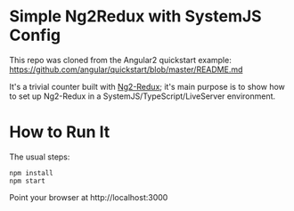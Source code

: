 # Simple Ng2Redux with SystemJS Config

This repo was cloned from the Angular2 quickstart example:
https://github.com/angular/quickstart/blob/master/README.md

It's a trivial counter built with
[Ng2-Redux](https://npmjs.org/packages/ng2-redux); it's main purpose is to show
how to set up Ng2-Redux in a SystemJS/TypeScript/LiveServer environment.

# How to Run It

The usual steps:

```
npm install
npm start
```

Point your browser at http://localhost:3000
